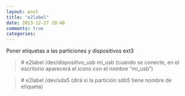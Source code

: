 ```yaml
---
layout: post
title: "e2label"
date: 2013-12-27 19:40
comments: true
categories: 
---
```

Poner etiquetas a las particiones y dispositivos ext3

>\# e2label /dev/dispositivo_usb mi_usb  (cuando se conecte, en el escritorio aparecerá el icono con el nombre “mi_usb”)

>\# e2label /dev/sda5  (dirá si la partición sdb5 tiene nombre de etiqueta)

